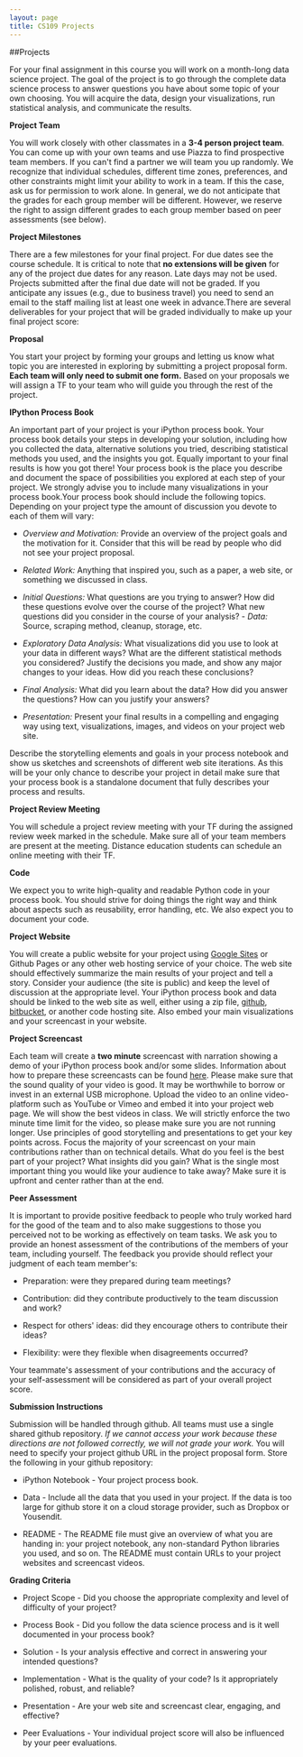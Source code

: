 ```yaml
---
layout: page
title: CS109 Projects
---
```


##Projects

For your final assignment in this course you will work on a month-long data science project. The goal of the project is to go through the complete data science process to answer questions you have about some topic of your own choosing. You will acquire the data, design your visualizations, run statistical analysis, and communicate the results. 

**Project Team**

You will work closely with other classmates in a **3-4 person project team**. You can come up with your own teams and use Piazza to find prospective team members. If you can't find a partner we will team you up randomly. We recognize that individual schedules, different time zones, preferences, and other constraints might limit your ability to work in a team. If this the case, ask us for permission to work alone. In general, we do not anticipate that the grades for each group member will be different. However, we reserve the right to assign different grades to each group member based on peer assessments (see below).

**Project Milestones**

There are a few milestones for your final project. For due dates see the course schedule. It is critical to note that **no extensions will be given** for any of the project due dates for any reason. Late days may not be used. Projects submitted after the final due date will not be graded. If you anticipate any issues (e.g., due to business travel) you need to send an email to the staff mailing list at least one week in advance.There are several deliverables for your project that will be graded individually to make up your final project score:

**Proposal**

You start your project by forming your groups and letting us know what topic you are interested in exploring by submitting a project proposal form. **Each team will only need to submit one form.** Based on your proposals we will assign a TF to your team who will guide you through the rest of the project. 

**IPython Process Book**

An important part of your project is your iPython process book. Your process book details your steps in developing your solution, including how you collected the data, alternative solutions you  tried, describing statistical methods you used, and the insights you got. Equally important to your final results is how you got there! Your process book is the place you describe and document the space of possibilities you explored at each step of your project. We strongly advise you to include many visualizations in your process book.Your process book should include the following topics. Depending on your project type the amount of discussion you devote to each of them will vary:

- *Overview and Motivation:* Provide an overview of the project goals and the motivation for it. Consider that this will be read by people who did not see your project proposal. 

- *Related Work:* Anything that inspired you, such as a paper, a web site, or something we discussed in class.

- *Initial Questions:* What questions are you trying to answer? How did these questions evolve over the course of the project? What new questions did you consider in the course of your analysis? - *Data:* Source, scraping method, cleanup, storage, etc.

- *Exploratory Data Analysis:* What visualizations did you use to look at your data in different ways? What are the different statistical methods you considered? Justify the decisions you made, and show any major changes to your ideas. How did you reach these conclusions? 

- *Final Analysis:* What did you learn about the data? How did you answer the questions? How can you justify your answers? 

- *Presentation:* Present your final results in a compelling and engaging way using text, visualizations, images, and videos on your project web site. 

Describe the storytelling elements and goals in your process notebook and show us sketches and screenshots of different web site iterations.  As this will be your only chance to describe your project in detail make sure that your process book is a standalone document that fully describes your process and results. 

**Project Review Meeting**

You will schedule a project review meeting with your TF during the assigned review week marked in the schedule. Make sure all of your team members are present at the meeting. Distance education students can schedule an online meeting with their TF. 

**Code**

We expect you to write high-quality and readable Python code in your process book. You should strive for doing things the right way and think about aspects such as reusability, error handling, etc. We also expect you to document your code. 

**Project Website**

You will create a public website for your project using [Google Sites](https://sites.google.com/?pli=1) or Github Pages or any other web hosting service of your choice. The web site should effectively summarize the main results of your project and tell a story. Consider your audience (the site is public) and keep the level of discussion at the appropriate level. Your iPython process book and data should be linked to the web site as well, either using a zip file, [github](https://github.com/), [bitbucket](https://bitbucket.org/), or another code hosting site. Also embed your main visualizations and your screencast in your website. 

**Project Screencast**

Each team will create a **two minute** screencast with narration showing a demo of your iPython process book and/or some slides. Information about how to prepare these screencasts can be found [here](https://docs.google.com/document/d/1alPLuBOW5YPoQDa57KZes1h72PoQDoDj21-UEKOHp1I/pub). Please make sure that the sound quality of your video is good. It may be worthwhile to borrow or invest in an external USB microphone. Upload the video to an online video-platform such as YouTube or Vimeo and embed it into your project web page. We will show the best videos in class. We will strictly enforce the two minute time limit for the video, so please make sure you are not running longer. Use principles of good storytelling and presentations to get your key points  across. Focus the majority of your screencast on your main contributions rather than on technical details. What do you feel is the best part of your project? What insights did you gain?  What is the single most important thing you would like your audience to take away? Make sure it is upfront and center rather than at the end. 

**Peer Assessment**

It is important to provide positive feedback to people who truly worked hard for the good of the team and to also make suggestions to those you perceived not to be working as effectively on team tasks. We ask you to provide an honest assessment of the  contributions of the members of your team, including yourself. The feedback you provide should reflect your judgment of each  team member's:

- Preparation: were they prepared during team meetings?

- Contribution: did they contribute productively to the team discussion and work?

- Respect for others' ideas: did they encourage others to contribute their ideas?

- Flexibility: were they flexible when disagreements occurred?

Your teammate's assessment of your contributions and the accuracy of your self-assessment will be considered as part of your overall project score. 

**Submission Instructions**

Submission will be handled through github. All teams must use a single shared github repository. *If we cannot access your work because these directions are not followed correctly, we will not grade your work.* You will need to specify your project github URL in the project proposal form. Store the following in your github repository:

* iPython Notebook - Your project process book. 

* Data - Include all the data that you used in your project. If the data is too large for github store it on a cloud storage provider, such as Dropbox or Yousendit.

* README - The README file must give an overview of what you are handing in: your project notebook, any non-standard Python libraries you used, and so on. The README must contain URLs to your project websites and screencast videos. 

**Grading Criteria**

* Project Scope - Did you choose the appropriate complexity and level of difficulty of your project?

* Process Book - Did you follow the data science process and is it well documented in your process book? 

* Solution - Is your analysis effective and correct in answering your intended questions?

* Implementation - What is the quality of your code? Is it appropriately polished, robust, and reliable?

* Presentation - Are your web site and screencast clear, engaging, and effective?

* Peer Evaluations - Your individual project score will also be influenced by your peer evaluations.